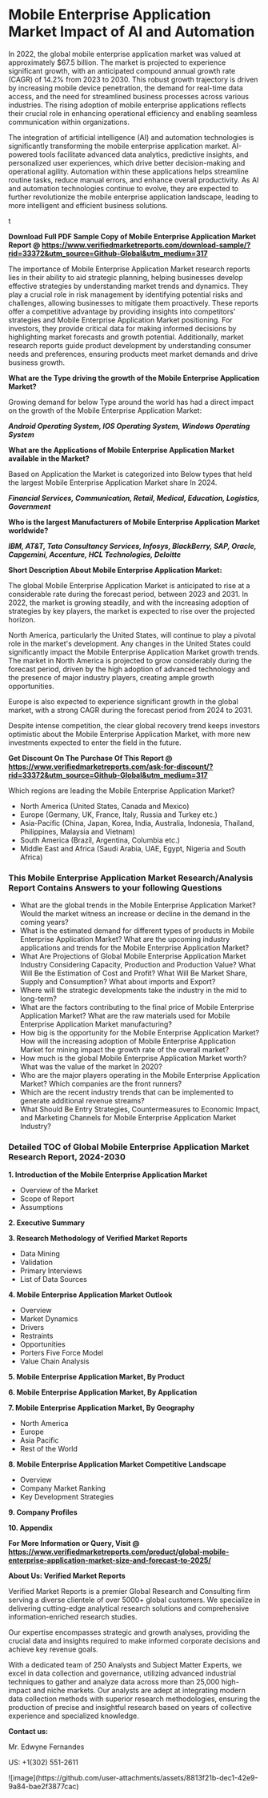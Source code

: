<h1>Mobile Enterprise Application Market Impact of AI and Automation</h1><p>In 2022, the global mobile enterprise application market was valued at approximately $67.5 billion. The market is projected to experience significant growth, with an anticipated compound annual growth rate (CAGR) of 14.2% from 2023 to 2030. This robust growth trajectory is driven by increasing mobile device penetration, the demand for real-time data access, and the need for streamlined business processes across various industries. The rising adoption of mobile enterprise applications reflects their crucial role in enhancing operational efficiency and enabling seamless communication within organizations.</p><p>The integration of artificial intelligence (AI) and automation technologies is significantly transforming the mobile enterprise application market. AI-powered tools facilitate advanced data analytics, predictive insights, and personalized user experiences, which drive better decision-making and operational agility. Automation within these applications helps streamline routine tasks, reduce manual errors, and enhance overall productivity. As AI and automation technologies continue to evolve, they are expected to further revolutionize the mobile enterprise application landscape, leading to more intelligent and efficient business solutions.</p>t</p><p id="" class=""><strong>Download Full PDF Sample Copy of Mobile Enterprise Application Market Report @ <a href="https://www.verifiedmarketreports.com/download-sample/?rid=33372&utm_source=Github-Global&utm_medium=317" target="_blank">https://www.verifiedmarketreports.com/download-sample/?rid=33372&utm_source=Github-Global&utm_medium=317</a></strong></p><p>The importance of&nbsp;Mobile Enterprise Application Market research reports lies in their ability to aid strategic planning, helping businesses develop effective strategies by understanding market trends and dynamics. They play a crucial role in risk management by identifying potential risks and challenges, allowing businesses to mitigate them proactively. These reports offer a competitive advantage by providing insights into competitors' strategies and Mobile Enterprise Application Market positioning. For investors, they provide critical data for making informed decisions by highlighting market forecasts and growth potential. Additionally, market research reports guide product development by understanding consumer needs and preferences, ensuring products meet market demands and drive business growth.</p><p><strong>What are the&nbsp;Type driving the growth of the Mobile Enterprise Application Market?</strong></p><p id="" class="">Growing demand for below Type around the world has had a direct impact on the growth of the Mobile Enterprise Application Market:</p><em><strong>Android Operating System, IOS Operating System, Windows Operating System</strong></em></p><strong>What are the&nbsp;Applications&nbsp;of Mobile Enterprise Application Market available in the Market?</strong></p><p id="" class="">Based on Application the Market is categorized into Below types that held the largest Mobile Enterprise Application Market share In 2024.</p><em><strong>Financial Services, Communication, Retail, Medical, Education, Logistics, Government</strong></em></p><strong>Who is the largest Manufacturers of Mobile Enterprise Application Market worldwide?</strong></p><p><em><strong>IBM, AT&T, Tata Consultancy Services, Infosys, BlackBerry, SAP, Oracle, Capgemini, Accenture, HCL Technologies, Deloitte</strong></em></p><p id="" class=""><strong>Short Description About Mobile Enterprise Application Market:</strong></p><p>The global Mobile Enterprise Application Market is anticipated to rise at a considerable rate during the forecast period, between 2023 and 2031. In 2022, the market is growing steadily, and with the increasing adoption of strategies by key players, the market is expected to rise over the projected horizon.</p><p>North America, particularly the United States, will continue to play a pivotal role in the market's development. Any changes in the United States could significantly impact the Mobile Enterprise Application Market growth trends. The market in North America is projected to grow considerably during the forecast period, driven by the high adoption of advanced technology and the presence of major industry players, creating ample growth opportunities.</p><p>Europe is also expected to experience significant growth in the global market, with a strong CAGR during the forecast period from 2024 to 2031.</p><p>Despite intense competition, the clear global recovery trend keeps investors optimistic about the Mobile Enterprise Application Market, with more new investments expected to enter the field in the future.</p><p id="" class=""><strong>Get Discount On The Purchase Of This Report @ <a href="https://www.verifiedmarketreports.com/ask-for-discount/?rid=33372&utm_source=Github-Global&utm_medium=317" target="_blank">https://www.verifiedmarketreports.com/ask-for-discount/?rid=33372&utm_source=Github-Global&utm_medium=317</a></strong></p>Which regions are leading the Mobile Enterprise Application Market?</p><ul><li>North America (United States, Canada and Mexico)</li><li>Europe (Germany, UK, France, Italy, Russia and Turkey etc.)</li><li>Asia-Pacific (China, Japan, Korea, India, Australia, Indonesia, Thailand, Philippines, Malaysia and Vietnam)</li><li>South America (Brazil, Argentina, Columbia etc.)</li><li>Middle East and Africa (Saudi Arabia, UAE, Egypt, Nigeria and South Africa)</li></ul><h3 id="" class="">This Mobile Enterprise Application Market Research/Analysis Report Contains Answers to your following Questions</h3><ul><li>What are the global trends in the Mobile Enterprise Application Market? Would the market witness an increase or decline in the demand in the coming years?</li><li>What is the estimated demand for different types of products in Mobile Enterprise Application Market? What are the upcoming industry applications and trends for the Mobile Enterprise Application Market?</li><li>What Are Projections of Global Mobile Enterprise Application Market Industry Considering Capacity, Production and Production Value? What Will Be the Estimation of Cost and Profit? What Will Be Market Share, Supply and Consumption? What about imports and Export?</li><li>Where will the strategic developments take the industry in the mid to long-term?</li><li>What are the factors contributing to the final price of Mobile Enterprise Application Market? What are the raw materials used for Mobile Enterprise Application Market manufacturing?</li><li>How big is the opportunity for the Mobile Enterprise Application Market? How will the increasing adoption of Mobile Enterprise Application Market for mining impact the growth rate of the overall market?</li><li>How much is the global Mobile Enterprise Application Market worth? What was the value of the market In 2020?</li><li>Who are the major players operating in the Mobile Enterprise Application Market? Which companies are the front runners?</li><li>Which are the recent industry trends that can be implemented to generate additional revenue streams?</li><li>What Should Be Entry Strategies, Countermeasures to Economic Impact, and Marketing Channels for Mobile Enterprise Application Market Industry?</li></ul><h3 id="" class="">Detailed TOC of Global Mobile Enterprise Application Market Research Report, 2024-2030</h3><p id="" class=""><strong>1. Introduction of the Mobile Enterprise Application Market</strong></p><ul><li>Overview of the Market</li><li>Scope of Report</li><li>Assumptions</li></ul><p id="" class=""><strong>2. Executive Summary</strong></p><p id="" class=""><strong>3. Research Methodology of Verified Market Reports</strong></p><ul><li>Data Mining</li><li>Validation</li><li>Primary Interviews</li><li>List of Data Sources</li></ul><p id="" class=""><strong>4. Mobile Enterprise Application Market Outlook</strong></p><ul><li>Overview</li><li>Market Dynamics</li><li>Drivers</li><li>Restraints</li><li>Opportunities</li><li>Porters Five Force Model</li><li>Value Chain Analysis</li></ul><p id="" class=""><strong>5. Mobile Enterprise Application Market, By Product</strong></p><p id="" class=""><strong>6. Mobile Enterprise Application Market, By Application</strong></p><p id="" class=""><strong>7. Mobile Enterprise Application Market, By Geography</strong></p><ul><li>North America</li><li>Europe</li><li>Asia Pacific</li><li>Rest of the World</li></ul><p id="" class=""><strong>8. Mobile Enterprise Application Market Competitive Landscape</strong></p><ul><li>Overview</li><li>Company Market Ranking</li><li>Key Development Strategies</li></ul><p id="" class=""><strong>9. Company Profiles</strong></p><p id="" class=""><strong>10. Appendix</strong></p><p id="" class=""><strong>For More Information or Query, Visit @ <a href="https://www.verifiedmarketreports.com/product/global-mobile-enterprise-application-market-size-and-forecast-to-2025/" target="_blank">https://www.verifiedmarketreports.com/product/global-mobile-enterprise-application-market-size-and-forecast-to-2025/</a></strong></p><p id="" class=""><strong>About Us: Verified Market Reports</strong></p><p id="" class="">Verified Market Reports is a premier Global Research and Consulting firm serving a diverse clientele of over 5000+ global customers. We specialize in delivering cutting-edge analytical research solutions and comprehensive information-enriched research studies.</p><p id="" class="">Our expertise encompasses strategic and growth analyses, providing the crucial data and insights required to make informed corporate decisions and achieve key revenue goals.</p><p id="" class="">With a dedicated team of 250 Analysts and Subject Matter Experts, we excel in data collection and governance, utilizing advanced industrial techniques to gather and analyze data across more than 25,000 high-impact and niche markets. Our analysts are adept at integrating modern data collection methods with superior research methodologies, ensuring the production of precise and insightful research based on years of collective experience and specialized knowledge.</p><p id="" class=""><strong>Contact us:</strong></p><p id="" class="">Mr. Edwyne Fernandes</p><p id="" class="">US: +1(302) 551-2611</p>
![image](https://github.com/user-attachments/assets/8813f21b-dec1-42e9-9a84-bae2f3877cac)
